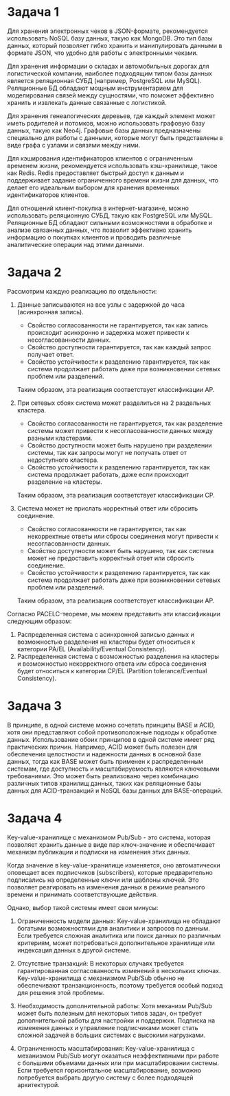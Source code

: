# Задача 1
Для хранения электронных чеков в JSON-формате, рекомендуется использовать NoSQL базу данных, такую как MongoDB. Это тип базы данных, который позволяет гибко хранить и манипулировать данными в формате JSON, что удобно для работы с электронными чеками.

Для хранения информации о складах и автомобильных дорогах для логистической компании, наиболее подходящим типом базы данных является реляционная СУБД (например, PostgreSQL или MySQL). Реляционные БД обладают мощным инструментарием для моделирования связей между сущностями, что поможет эффективно хранить и извлекать данные связанные с логистикой.

Для хранения генеалогических деревьев, где каждый элемент может иметь родителей и потомков, можно использовать графовую базу данных, такую как Neo4j. Графовые базы данных предназначены специально для работы с данными, которые могут быть представлены в виде графа с узлами и связями между ними.

Для кэширования идентификаторов клиентов с ограниченным временем жизни, рекомендуется использовать кэш-хранилище, такое как Redis. Redis предоставляет быстрый доступ к данным и поддерживает задание ограниченного времени жизни для данных, что делает его идеальным выбором для хранения временных идентификаторов клиентов.

Для отношений клиент-покупка в интернет-магазине, можно использовать реляционную СУБД, такую как PostgreSQL или MySQL. Реляционные БД обладают сильными возможностями в обработке и анализе связанных данных, что позволит эффективно хранить информацию о покупках клиентов и проводить различные аналитические операции над этими данными.

# Задача 2
Рассмотрим каждую реализацию по отдельности:

1. Данные записываются на все узлы с задержкой до часа (асинхронная запись).
   - Свойство согласованности не гарантируется, так как запись происходит асинхронно и задержка может привести к несогласованности данных.
   - Свойство доступности гарантируется, так как каждый запрос получает ответ.
   - Свойство устойчивости к разделению гарантируется, так как система продолжает работать даже при возникновении сетевых проблем или разделений.

   Таким образом, эта реализация соответствует классификации AP.

2. При сетевых сбоях система может разделиться на 2 раздельных кластера.
   - Свойство согласованности не гарантируется, так как разделение системы может привести к несогласованности данных между разными кластерами.
   - Свойство доступности может быть нарушено при разделении системы, так как запросы могут не получать ответ от недоступного кластера.
   - Свойство устойчивости к разделению гарантируется, так как система продолжает работать, даже если происходит разделение на кластеры.

   Таким образом, эта реализация соответствует классификации CP.

3. Система может не прислать корректный ответ или сбросить соединение.
   - Свойство согласованности не гарантируется, так как некорректные ответы или сбросы соединения могут привести к несогласованности данных.
   - Свойство доступности может быть нарушено, так как система может не предоставить корректный ответ или сбросить соединение.
   - Свойство устойчивости к разделению гарантируется, так как система продолжает работать даже при возникновении сетевых проблем или разделений.

   Таким образом, эта реализация соответствует классификации AP.

Согласно PACELC-теореме, мы можем представить эти классификации следующим образом:

1. Распределенная система с асинхронной записью данных и возможностью разделения на кластеры будет относиться к категории PA/EL (Availability/Eventual Consistency).
2. Распределенная система с возможностью разделения на кластеры и возможностью некорректного ответа или сброса соединения будет относиться к категории CP/EL (Partition tolerance/Eventual Consistency).
# Задача 3
В принципе, в одной системе можно сочетать принципы BASE и ACID, хотя они представляют собой противоположные подходы к обработке данных.
Использование обоих принципов в одной системе имеет ряд практических причин. Например, ACID может быть полезен для обеспечения целостности и надежности данных в основной базе данных, тогда как BASE может быть применен к распределенным системам, где доступность и масштабируемость являются ключевыми требованиями. Это может быть реализовано через комбинацию различных типов хранилищ данных, таких как реляционные базы данных для ACID-транзакций и NoSQL базы данных для BASE-операций.
# Задача 4
Key-value-хранилище с механизмом Pub/Sub - это система, которая позволяет хранить данные в виде пар ключ-значение и обеспечивает механизм публикации и подписки на изменения этих данных.

Когда значение в key-value-хранилище изменяется, оно автоматически оповещает всех подписчиков (subscribers), которые предварительно подписались на определенные ключи или шаблоны ключей. Это позволяет реагировать на изменения данных в режиме реального времени и принимать соответствующие действия.

Однако, выбор такой системы имеет свои минусы:

1. Ограниченность модели данных: Key-value-хранилища не обладают богатыми возможностями для аналитики и запросов по данным. Если требуется сложная аналитика или поиск данных по различным критериям, может потребоваться дополнительное хранилище или индексация данных в другой системе.

2. Отсутствие транзакций: В некоторых случаях требуется гарантированная согласованность изменений в нескольких ключах. Key-value-хранилища с механизмом Pub/Sub обычно не обеспечивают транзакционность, поэтому требуется особый подход для решения этой проблемы.

3. Необходимость дополнительной работы: Хотя механизм Pub/Sub может быть полезным для некоторых типов задач, он требует дополнительной работы для настройки и поддержки. Подписка на изменения данных и управление подписчиками может стать сложной задачей в больших системах с высокими нагрузками.

4. Ограниченность масштабирования: Key-value-хранилища с механизмом Pub/Sub могут оказаться неэффективными при работе с большими объемами данных или при масштабировании системы. Если требуется горизонтальное масштабирование, возможно потребуется выбрать другую систему с более подходящей архитектурой.
